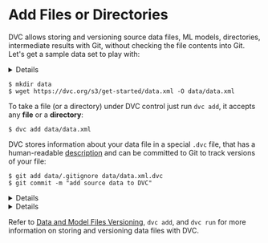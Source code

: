 # Add Files or Directories

DVC allows storing and versioning source data files, ML models, directories,
intermediate results with Git, without checking the file contents into Git.
Let's get a sample data set to play with:

<details>

### Expand to learn how to download on Windows

Windows does not ship `wget` utility by default, so you'll need to use a browser
to download `data.xml` and save it into `data` subdirectory. To download,
right-click [this link](https://dvc.org/s3/get-started/data.xml) and click
`Save link as`(Chrome) or `Save object as`(Firefox).

</details>

```dvc
$ mkdir data
$ wget https://dvc.org/s3/get-started/data.xml -O data/data.xml
```

To take a file (or a directory) under DVC control just run `dvc add`, it accepts
any **file** or a **directory**:

```dvc
$ dvc add data/data.xml
```

DVC stores information about your data file in a special `.dvc` file, that has a
human-readable [description](/doc/user-guide/dvc-file-format) and can be
committed to Git to track versions of your file:

```dvc
$ git add data/.gitignore data/data.xml.dvc
$ git commit -m "add source data to DVC"
```

<details>

### Expand to learn about DVC internals

You can see that actual data file has been moved to the `.dvc/cache` directory,
while the entries in the working directory may be links to the actual files in
the DVC cache. (See
[File link types](/docs/user-guide/cache-file-linkingfile-link-types-for-the-dvc-cache)
to learn about the supported file linking options, their tradeoffs, and how to
enable them).

```dvc
$ ls -R .dvc/cache
    .dvc/cache/a3:
    04afb96060aad90176268345e10355
```

where `a304afb96060aad90176268345e10355` is an MD5 hash of the `data.xml` file.
And if you check the `data/data.xml.dvc` meta-file you will see that it has this
hash inside.

</details>

<details>

### Expand for an important note on cache performance

DVC tries to use reflinks\* by default to link your data files from the DVC
cache to the workspace, optimizing speed and storage space. However, reflinks
are not widely supported yet and DVC falls back to actually copying data files
to/from the cache **which can be very slow with large files**, and duplicates
storage requirements.

Hardlinks and symlinks are also available for optimized cache linking but,
(unlike reflinks) they carry the risk of accidentally corrupting the cache if
tacked data files are modified in the workspace.

See
[Performance Optimization for Large Files](/docs/user-guide/cache-file-linking)
and `dvc config cache` for more information.

> \***copy-on-write links or "reflinks"** are a relatively new way to link files
> in UNIX-style file systems. Unlike hardlinks or symlinks, they support
> transparent [copy on write](https://en.wikipedia.org/wiki/Copy-on-write). This
> means that editing a reflinked file is always safe as all the other links to
> the file will reflect the changes.

</details>

Refer to
[Data and Model Files Versioning](/doc/use-cases/data-and-model-files-versioning),
`dvc add`, and `dvc run` for more information on storing and versioning data
files with DVC.

